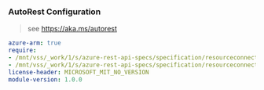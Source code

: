 ### AutoRest Configuration

> see https://aka.ms/autorest

``` yaml
azure-arm: true
require:
- /mnt/vss/_work/1/s/azure-rest-api-specs/specification/resourceconnector/resource-manager/readme.md
- /mnt/vss/_work/1/s/azure-rest-api-specs/specification/resourceconnector/resource-manager/readme.go.md
license-header: MICROSOFT_MIT_NO_VERSION
module-version: 1.0.0

```